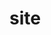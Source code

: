 <link href="http://thomasf.github.io/solarized-css/solarized-light.min.css" rel="stylesheet"></link>

# site


